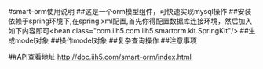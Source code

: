 #smart-orm使用说明
##这是一个orm模型组件，可快速实现mysql操作
##安装
依赖于spring环境下,在spring.xml配置,首先你得配置数据库连接环境，然后加入如下内容即可\<bean class="com.iih5.com.iih5.smartorm.kit.SpringKit"/\>
##生成model对象
##操作model对象
##复杂查询操作
##注意事项


##API查看地址
http://doc.iih5.com/smart-orm/index.html


